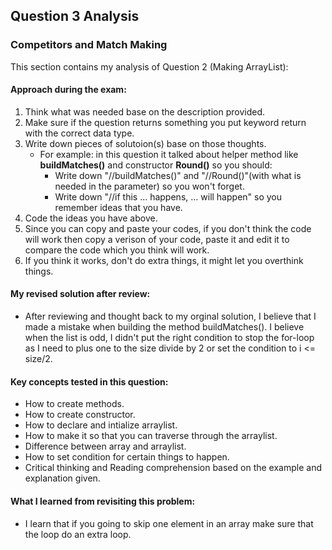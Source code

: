 ## Question 3 Analysis

### Competitors and Match Making

This section contains my analysis of Question 2 (Making ArrayList):

#### Approach during the exam:

1. Think what was needed base on the description provided.
2. Make sure if the question returns something you put keyword return with the correct data type.
3. Write down pieces of solutoion(s) base on those thoughts.
   - For example: in this question it talked about helper method like **buildMatches()** and constructor **Round()** so you should:
      - Write down "//buildMatches()" and "//Round()"(with what is needed in the parameter) so you won't forget.
      - Write down "//if this ... happens, ... will happen" so you remember ideas that you have.
4. Code the ideas you have above.
5. Since you can copy and paste your codes, if you don't think the code will work then copy a verison of your code, paste it and edit it to compare the code which you think will work.
6. If you think it works, don't do extra things, it might let you overthink things.
   

#### My revised solution after review:

- After reviewing and thought back to my orginal solution, I believe that I made a mistake when building the method buildMatches(). I believe when the list is odd, I didn't put the right condition to stop the for-loop as I need to plus one to the size divide by 2 or set the condition to i <= size/2.
  
#### Key concepts tested in this question:

- How to create methods.
- How to create constructor.
- How to declare and intialize arraylist.
- How to make it so that you can traverse through the arraylist.
- Difference between array and arraylist. 
- How to set condition for certain things to happen.
- Critical thinking and Reading comprehension based on the example and explanation given.

#### What I learned from revisiting this problem:

- I learn that if you going to skip one element in an array make sure that the loop do an extra loop.
